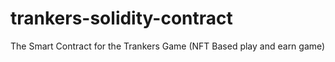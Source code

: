 # trankers-solidity-contract
The Smart Contract for the Trankers Game (NFT Based play and earn game)
